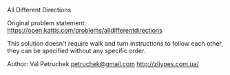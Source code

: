 All Different Directions

Original problem statement: https://open.kattis.com/problems/alldifferentdirections

This solution doesn't require walk and turn instructions to follow each other, they can be specified without any specific order.

Author: Val Petruchek <petruchek@gmail.com> http://zliypes.com.ua/